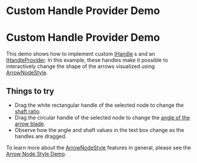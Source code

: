 <!--
 //////////////////////////////////////////////////////////////////////////////
 // @license
 // This file is part of yFiles for HTML 2.6.
 // Use is subject to license terms.
 //
 // Copyright (c) 2000-2023 by yWorks GmbH, Vor dem Kreuzberg 28,
 // 72070 Tuebingen, Germany. All rights reserved.
 //
 //////////////////////////////////////////////////////////////////////////////
-->
# Custom Handle Provider Demo

# Custom Handle Provider Demo

This demo shows how to implement custom [IHandle](https://docs.yworks.com/yfileshtml/#/api/IHandle) s and an [IHandleProvider](https://docs.yworks.com/yfileshtml/#/api/IHandleProvider). In this example, these handles make it possible to interactively change the shape of the arrows visualized using [ArrowNodeStyle](https://docs.yworks.com/yfileshtml/#/api/ArrowNodeStyle).

## Things to try

- Drag the white rectangular handle of the selected node to change the [shaft ratio](https://docs.yworks.com/yfileshtml/#/api/ArrowNodeStyle#shaftRatio).
- Drag the circular handle of the selected node to change the [angle of the arrow blade](https://docs.yworks.com/yfileshtml/#/api/ArrowNodeStyle#angle).
- Observe how the angle and shaft values in the text box change as the handles are dragged.

To learn more about the [ArrowNodeStyle](https://docs.yworks.com/yfileshtml/#/api/ArrowNodeStyle) features in general, please see the [Arrow Node Style Demo](../../style/arrow-node-style/).
